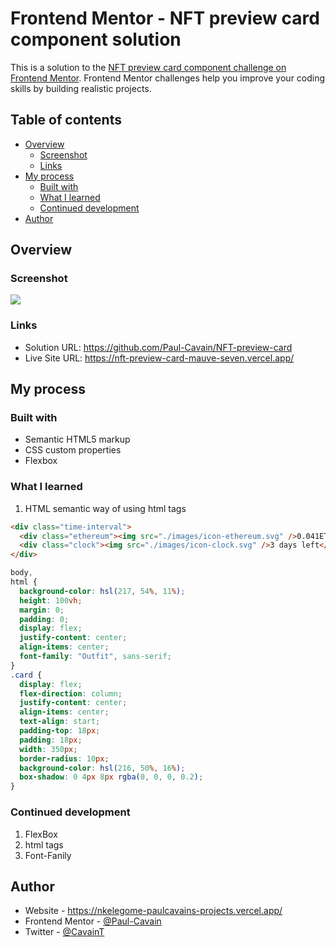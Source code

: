 # Frontend Mentor - NFT preview card component solution

This is a solution to the [NFT preview card component challenge on Frontend Mentor](https://www.frontendmentor.io/challenges/nft-preview-card-component-SbdUL_w0U). Frontend Mentor challenges help you improve your coding skills by building realistic projects.

## Table of contents

- [Overview](#overview)
  - [Screenshot](#screenshot)
  - [Links](#links)
- [My process](#my-process)
  - [Built with](#built-with)
  - [What I learned](#what-i-learned)
  - [Continued development](#continued-development)
- [Author](#author)

## Overview

### Screenshot

![](./screenshot.jpg)

### Links

- Solution URL: https://github.com/Paul-Cavain/NFT-preview-card
- Live Site URL: https://nft-preview-card-mauve-seven.vercel.app/

## My process

### Built with

- Semantic HTML5 markup
- CSS custom properties
- Flexbox

### What I learned

1.  HTML semantic way of using html tags

```html
<div class="time-interval">
  <div class="ethereum"><img src="./images/icon-ethereum.svg" />0.041ETH</div>
  <div class="clock"><img src="./images/icon-clock.svg" />3 days left</div>
</div>
```

```css
body,
html {
  background-color: hsl(217, 54%, 11%);
  height: 100vh;
  margin: 0;
  padding: 0;
  display: flex;
  justify-content: center;
  align-items: center;
  font-family: "Outfit", sans-serif;
}
.card {
  display: flex;
  flex-direction: column;
  justify-content: center;
  align-items: center;
  text-align: start;
  padding-top: 18px;
  padding: 18px;
  width: 350px;
  border-radius: 10px;
  background-color: hsl(216, 50%, 16%);
  box-shadow: 0 4px 8px rgba(0, 0, 0, 0.2);
}
```

### Continued development

1. FlexBox
2. html tags
3. Font-Fanily

## Author

- Website - https://nkelegome-paulcavains-projects.vercel.app/
- Frontend Mentor - [@Paul-Cavain](https://www.frontendmentor.io/profile/Paul-Cavain)
- Twitter - [@CavainT](https://x.com/CavainT)
